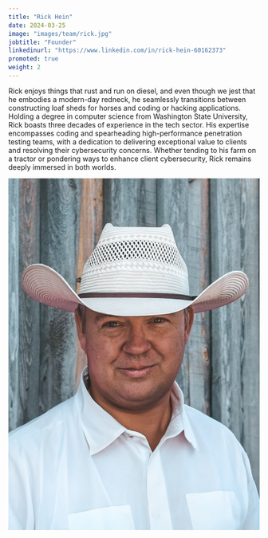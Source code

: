 ```yaml
---
title: "Rick Hein"
date: 2024-03-25
image: "images/team/rick.jpg"
jobtitle: "Founder"
linkedinurl: "https://www.linkedin.com/in/rick-hein-60162373"
promoted: true
weight: 2
---
```


Rick enjoys things that rust and run on diesel, and even though we jest that he embodies a modern-day redneck, he seamlessly transitions between constructing loaf sheds for horses and coding or hacking applications. Holding a degree in computer science from Washington State University, Rick boasts three decades of experience in the tech sector. His expertise encompasses coding and spearheading high-performance penetration testing teams, with a dedication to delivering exceptional value to clients and resolving their cybersecurity concerns. Whether tending to his farm on a tractor or pondering ways to enhance client cybersecurity, Rick remains deeply immersed in both worlds.

![slick-rick](/images/team/rick.jpg)
